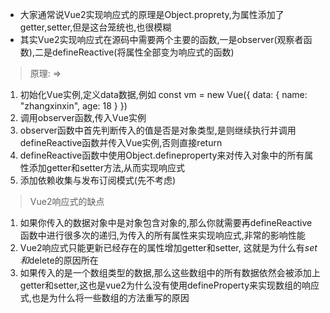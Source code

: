 - 大家通常说Vue2实现响应式的原理是Object.proprety,为属性添加了getter,setter,但是这台笼统也,也很模糊
- 其实Vue2实现响应式在源码中需要两个主要的函数,一是observer(观察者函数),二是defineReactive(将属性全部变为响应式的函数)

> 原理: =>
1. 初始化Vue实例,定义data数据,例如 const vm = new Vue({ data: { name: "zhangxinxin", age: 18 } })
2. 调用observer函数,传入Vue实例
3. observer函数中首先判断传入的值是否是对象类型,是则继续执行并调用defineReactive函数并传入Vue实例,否则直接return
4. defineReactive函数中使用Object.defineproperty来对传入对象中的所有属性添加getter和setter方法,从而实现响应式
5. 添加依赖收集与发布订阅模式(先不考虑)

> Vue2响应式的缺点

1. 如果你传入的数据对象中是对象包含对象的,那么你就需要再defineReactive函数中进行很多次的递归,为传入的所有属性来实现响应式,非常的影响性能
2. Vue2响应式只能更新已经存在的属性增加getter和setter, 这就是为什么有$set和$delete的原因所在
3. 如果传入的是一个数组类型的数据,那么这些数组中的所有数据依然会被添加上getter和setter,这也是vue2为什么没有使用defineProperty来实现数组的响应式,也是为什么将一些数组的方法重写的原因